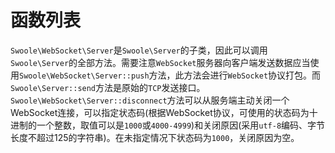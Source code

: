 # 函数列表

 `Swoole\WebSocket\Server`是`Swoole\Server`的子类，因此可以调用`Swoole\Server`的全部方法。需要注意`WebSocket`服务器向客户端发送数据应当使用`Swoole\WebSocket\Server::push`方法，此方法会进行`WebSocket`协议打包。而`Swoole\Server::send`方法是原始的`TCP`发送接口。
`Swoole\WebSocket\Server::disconnect`方法可以从服务端主动关闭一个WebSocket连接，可以指定状态码(根据WebSocket协议，可使用的状态码为十进制的一个整数，取值可以是``1000``或``4000-4999``)和关闭原因(采用``utf-8``编码、字节长度不超过125的字符串)。在未指定情况下状态码为``1000``，关闭原因为空。
